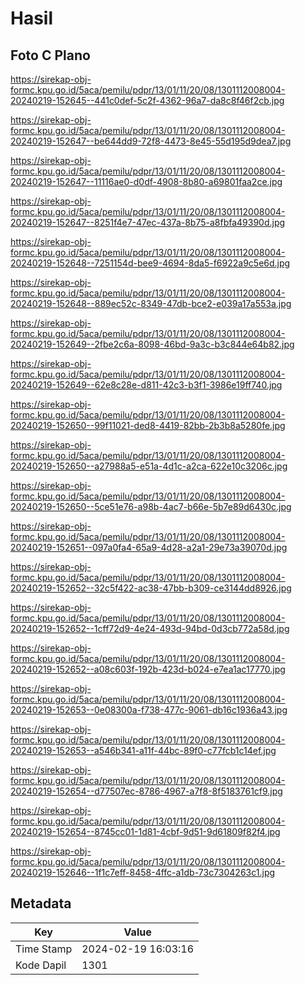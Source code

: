 # Hasil

## Foto C Plano

https://sirekap-obj-formc.kpu.go.id/5aca/pemilu/pdpr/13/01/11/20/08/1301112008004-20240219-152645--441c0def-5c2f-4362-96a7-da8c8f46f2cb.jpg

https://sirekap-obj-formc.kpu.go.id/5aca/pemilu/pdpr/13/01/11/20/08/1301112008004-20240219-152647--be644dd9-72f8-4473-8e45-55d195d9dea7.jpg

https://sirekap-obj-formc.kpu.go.id/5aca/pemilu/pdpr/13/01/11/20/08/1301112008004-20240219-152647--11116ae0-d0df-4908-8b80-a69801faa2ce.jpg

https://sirekap-obj-formc.kpu.go.id/5aca/pemilu/pdpr/13/01/11/20/08/1301112008004-20240219-152647--8251f4e7-47ec-437a-8b75-a8fbfa49390d.jpg

https://sirekap-obj-formc.kpu.go.id/5aca/pemilu/pdpr/13/01/11/20/08/1301112008004-20240219-152648--7251154d-bee9-4694-8da5-f6922a9c5e6d.jpg

https://sirekap-obj-formc.kpu.go.id/5aca/pemilu/pdpr/13/01/11/20/08/1301112008004-20240219-152648--889ec52c-8349-47db-bce2-e039a17a553a.jpg

https://sirekap-obj-formc.kpu.go.id/5aca/pemilu/pdpr/13/01/11/20/08/1301112008004-20240219-152649--2fbe2c6a-8098-46bd-9a3c-b3c844e64b82.jpg

https://sirekap-obj-formc.kpu.go.id/5aca/pemilu/pdpr/13/01/11/20/08/1301112008004-20240219-152649--62e8c28e-d811-42c3-b3f1-3986e19ff740.jpg

https://sirekap-obj-formc.kpu.go.id/5aca/pemilu/pdpr/13/01/11/20/08/1301112008004-20240219-152650--99f11021-ded8-4419-82bb-2b3b8a5280fe.jpg

https://sirekap-obj-formc.kpu.go.id/5aca/pemilu/pdpr/13/01/11/20/08/1301112008004-20240219-152650--a27988a5-e51a-4d1c-a2ca-622e10c3206c.jpg

https://sirekap-obj-formc.kpu.go.id/5aca/pemilu/pdpr/13/01/11/20/08/1301112008004-20240219-152650--5ce51e76-a98b-4ac7-b66e-5b7e89d6430c.jpg

https://sirekap-obj-formc.kpu.go.id/5aca/pemilu/pdpr/13/01/11/20/08/1301112008004-20240219-152651--097a0fa4-65a9-4d28-a2a1-29e73a39070d.jpg

https://sirekap-obj-formc.kpu.go.id/5aca/pemilu/pdpr/13/01/11/20/08/1301112008004-20240219-152652--32c5f422-ac38-47bb-b309-ce3144dd8926.jpg

https://sirekap-obj-formc.kpu.go.id/5aca/pemilu/pdpr/13/01/11/20/08/1301112008004-20240219-152652--1cff72d9-4e24-493d-94bd-0d3cb772a58d.jpg

https://sirekap-obj-formc.kpu.go.id/5aca/pemilu/pdpr/13/01/11/20/08/1301112008004-20240219-152652--a08c603f-192b-423d-b024-e7ea1ac17770.jpg

https://sirekap-obj-formc.kpu.go.id/5aca/pemilu/pdpr/13/01/11/20/08/1301112008004-20240219-152653--0e08300a-f738-477c-9061-db16c1936a43.jpg

https://sirekap-obj-formc.kpu.go.id/5aca/pemilu/pdpr/13/01/11/20/08/1301112008004-20240219-152653--a546b341-a11f-44bc-89f0-c77fcb1c14ef.jpg

https://sirekap-obj-formc.kpu.go.id/5aca/pemilu/pdpr/13/01/11/20/08/1301112008004-20240219-152654--d77507ec-8786-4967-a7f8-8f5183761cf9.jpg

https://sirekap-obj-formc.kpu.go.id/5aca/pemilu/pdpr/13/01/11/20/08/1301112008004-20240219-152654--8745cc01-1d81-4cbf-9d51-9d61809f82f4.jpg

https://sirekap-obj-formc.kpu.go.id/5aca/pemilu/pdpr/13/01/11/20/08/1301112008004-20240219-152646--1f1c7eff-8458-4ffc-a1db-73c7304263c1.jpg


## Metadata

| Key        | Value               |
| ---------- | ------------------- |
| Time Stamp | 2024-02-19 16:03:16 |
| Kode Dapil | 1301                |



